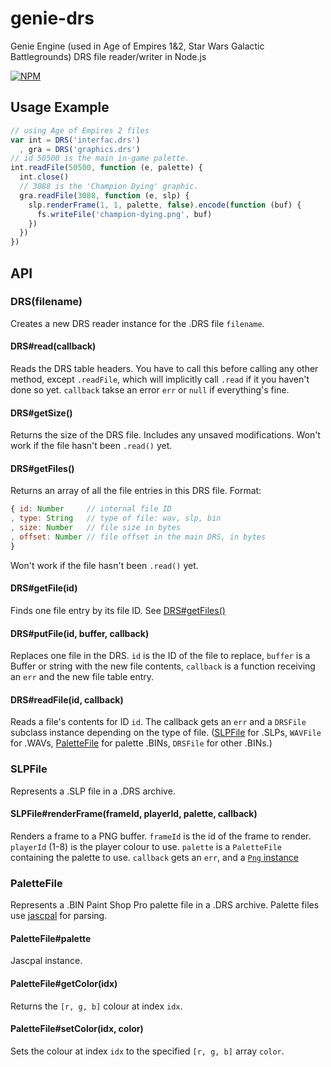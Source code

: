 # genie-drs

Genie Engine (used in Age of Empires 1&2, Star Wars Galactic Battlegrounds) DRS file reader/writer in Node.js

[![NPM](https://nodei.co/npm/genie-drs.png?compact=true)](https://nodei.co/npm/genie-drs)

## Usage Example

```javascript
// using Age of Empires 2 files
var int = DRS('interfac.drs')
  , gra = DRS('graphics.drs')
// id 50500 is the main in-game palette.
int.readFile(50500, function (e, palette) {
  int.close()
  // 3088 is the 'Champion Dying' graphic.
  gra.readFile(3088, function (e, slp) {
    slp.renderFrame(1, 1, palette, false).encode(function (buf) {
      fs.writeFile('champion-dying.png', buf)
    })
  })
})
```

## API

### DRS(filename)

Creates a new DRS reader instance for the .DRS file `filename`.

#### DRS#read(callback)

Reads the DRS table headers.  You have to call this before calling any other method, except `.readFile`, which will implicitly call `.read` if it you haven't done so yet.  `callback` takse an error `err` or `null` if everything's fine.

#### DRS#getSize()

Returns the size of the DRS file.  Includes any unsaved modifications.  Won't work if the file hasn't been `.read()` yet.

#### DRS#getFiles()

Returns an array of all the file entries in this DRS file.  Format:
```javascript
{ id: Number     // internal file ID
, type: String   // type of file: wav, slp, bin
, size: Number   // file size in bytes
, offset: Number // file offset in the main DRS, in bytes
}
```

Won't work if the file hasn't been `.read()` yet.

#### DRS#getFile(id)

Finds one file entry by its file ID.  See [DRS#getFiles()](#drsgetfiles)

#### DRS#putFile(id, buffer, callback)

Replaces one file in the DRS.  `id` is the ID of the file to replace, `buffer` is a Buffer or string with the new file contents, `callback` is a function receiving an `err` and the new file table entry.

#### DRS#readFile(id, callback)

Reads a file's contents for ID `id`.  The callback gets an `err` and a `DRSFile` subclass instance depending on the type of file. ([SLPFile](#slpfile) for .SLPs, `WAVFile` for .WAVs, [PaletteFile](#palettefile) for palette .BINs, `DRSFile` for other .BINs.)

### SLPFile

Represents a .SLP file in a .DRS archive.

#### SLPFile#renderFrame(frameId, playerId, palette, callback)

Renders a frame to a PNG buffer.  `frameId` is the id of the frame to render.  `playerId` (1-8) is the player colour to use.  `palette` is a `PaletteFile` containing the palette to use.  `callback` gets an `err`, and a [`Png` instance](https://github.com/pkrumins/node-png)

### PaletteFile

Represents a .BIN Paint Shop Pro palette file in a .DRS archive. Palette files use
[jascpal](https://github.com/goto-bus-stop/jascpal) for parsing.

#### PaletteFile#palette

Jascpal instance.

#### PaletteFile#getColor(idx)

Returns the `[r, g, b]` colour at index `idx`.

#### PaletteFile#setColor(idx, color)

Sets the colour at index `idx` to the specified `[r, g, b]` array `color`.